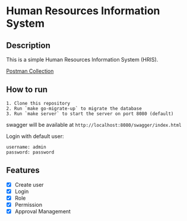 # Human Resources Information System

## Description
This is a simple Human Resources Information System (HRIS).

[Postman Collection](https://documenter.getpostman.com/view/23207346/2sA3duEsLN)

## How to run
```plaintext
1. Clone this repository
2. Run `make go-migrate-up` to migrate the database
3. Run `make server` to start the server on port 8080 (default)
```

swagger will be available at `http://localhost:8080/swagger/index.html`

Login with default user:
```plaintext
username: admin
password: password
```

## Features
- [x] Create user
- [x] Login
- [x] Role
- [x] Permission
- [x] Approval Management
